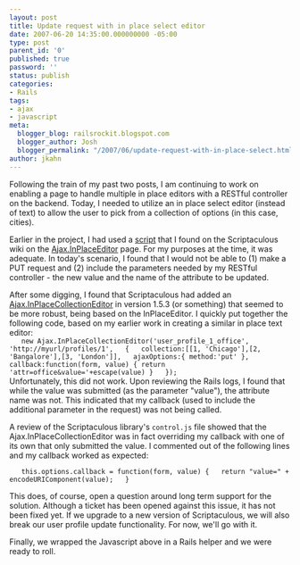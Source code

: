 ```yaml
---
layout: post
title: Update request with in place select editor
date: 2007-06-20 14:35:00.000000000 -05:00
type: post
parent_id: '0'
published: true
password: ''
status: publish
categories:
- Rails
tags:
- ajax
- javascript
meta:
  blogger_blog: railsrockit.blogspot.com
  blogger_author: Josh
  blogger_permalink: "/2007/06/update-request-with-in-place-select.html"
author: jkahn
---
```

Following the train of my past two posts, I am continuing to work on enabling a page to handle multiple in place editors with a RESTful controller on the backend. Today, I needed to utilize an in place select editor (instead of text) to allow the user to pick from a collection of options (in this case, cities).

Earlier in the project, I had used a [script](http://wiki.script.aculo.us/scriptaculous/show/InPlaceSelect) that I found on the Scriptaculous wiki on the [Ajax.InPlaceEditor](http://wiki.script.aculo.us/scriptaculous/show/Ajax.InPlaceEditor) page. For my purposes at the time, it was adequate. In today's scenario, I found that I would not be able to (1) make a PUT request and (2) include the parameters needed by my RESTful controller - the new value and the name of the attribute to be updated.

After some digging, I found that Scriptaculous had added an [Ajax.InPlaceCollectionEditor](http://wiki.script.aculo.us/scriptaculous/show/Ajax.In+Place+Collection+Editor) in version 1.5.3 (or something) that seemed to be more robust, being based on the InPlaceEditor. I quickly put together the following code, based on my earlier work in creating a similar in place text editor:  
`    new Ajax.InPlaceCollectionEditor('user_profile_1_office',   'http://myurl/profiles/1',   {   collection:[[1, 'Chicago'],[2, 'Bangalore'],[3, 'London']],   ajaxOptions:{ method:'put' },   callback:function(form, value) { return 'attr=office&value='+escape(value) }   });    `  
Unfortunately, this did not work. Upon reviewing the Rails logs, I found that while the value was submitted (as the parameter "value"), the attribute name was not. This indicated that my callback (used to include the additional parameter in the request) was not being called.

A review of the Scriptaculous library's `control.js` file showed that the Ajax.InPlaceCollectionEditor was in fact overriding my callback with one of its own that only submitted the value. I commented out of the following lines and my callback worked as expected:

`    this.options.callback = function(form, value) {   return "value=" + encodeURIComponent(value);   }    `

This does, of course, open a question around long term support for the solution. Although a ticket has been opened against this issue, it has not been fixed yet. If we upgrade to a new version of Scriptaculous, we will also break our user profile update functionality. For now, we'll go with it.

Finally, we wrapped the Javascript above in a Rails helper and we were ready to roll.
